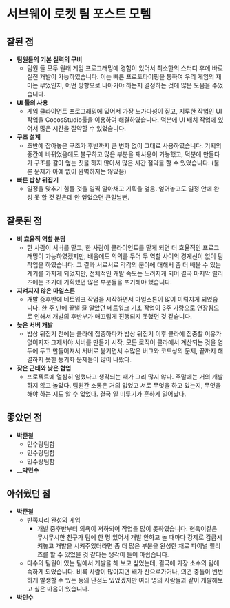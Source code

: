 서브웨이 로켓 팀 포스트 모템
====

__잘된 점__
----
  * __팀원들의 기본 실력의 구비__
    * 팀원 들 모두 원래 게임 프로그래밍에 경험이 있어서 최소한의 스터디 후에 바로 실전 개발이 가능하였습니다. 이는 빠른 프로토타이핑을 통하여 우리 게임의 재미는 무었인지, 어떤 방향으로 나아가야 하는지 결정하는 것에 많은 도움을 주었습니다.
  * __UI 툴의 사용__
    * 게임 클라이언트 프로그래밍에 있어서 가장 노가다성이 짙고, 지루한 작업인 UI작업을 CocosStudio툴을 이용하여 해결하였습니다. 덕분에 UI 배치 작업에 있어서 많은 시간을 절약할 수 있었습니다. 
  * __구조 설계__
    * 초반에 잡아놓은 구조가 후반까지 큰 변화 없이 그대로 사용하였습니다. 기획의 중간에 바뀌었음에도 불구하고 많은 부분을 재사용이 가능했고, 덕분에 만들다가 구조를 갈아 엎는 짓을 하지 않아서 많은 시간 절약을 할 수 있었습니다.  (물론 문제가 아예 없이 완벽하지는 않았음)
  * __빠른 밥상 뒤집기__
    * 일정을 맞추기 힘들 것을 일찍 알아채고 기획을 엎음. 엎어놓고도 일정 안에 완성 못 할 것 같은데 안 엎었으면 큰일날뻔.

__잘못된 점__
----
  * __비 효율적 역할 분담__
    * 한 사람이 서버를 맡고, 한 사람이 클라이언트를 맡게 되면 더 효율적인 프로그래밍이 가능하였겠지만, 배움에도 의의를 두어 두 역할 사이의 경계선이 없이 팀 작업을 하였습니다. 그 결과 서로서로 각각의 분야에 대해서 좀 더 배울 수 있는 계기를 가지게 되었지만, 전체적인 개발 속도는 느려지게 되어 결국 마지막 릴리즈에는 초기에 기획했던 많은 부분들을 포기해야 했습니다.
  * __지켜지지 않은 마일스톤__
    * 개발 중후반에 네트워크 작업을 시작하면서 마일스톤이 많이 미뤄지게 되었습니다. 한 주 만에 끝낼 줄 알았던 네트워크 기초 작업이 3주 가량으로 연장됨으로 인해서 개발의 후반부가 매끄럽게 진행되지 못했던 것 같습니다.
  * __늦은 서버 개발__
    * 밥상 뒤집기 전에는 클라에 집중하다가 밥상 뒤집기 이후 클라에 집중할 이유가 없어지자 그제서야 서버를 만들기 시작. 모든 로직이 클라에서 계산되는 것을 염두에 두고 만들어져서 서버로 옮기면서 수많은 버그와 코드상의 문제, 끝까지 해결하지 못한 동기화 문제들이 많이 나왔다.
  * __잦은 근태와 낮은 협업__
    * 프로젝트에 열심히 임했다고 생각되는 때가 그리 많지 않다. 주말에는 거의 개발하지 않고 놀았다. 팀원간 소통은 거의 없었고 서로 무엇을 하고 있는지, 무엇을 해야 하는 지도 알 수 없었다. 결국 일 미루기가 흔하게 일어났다.


좋았던 점
----
* __박준철__
  * 민수랑팀함
  * 민수랑팀함
  * 민수랑팀함
* ____박민수__

아쉬웠던 점
----
* __박준철__
  * 반쪽짜리 완성의 게임
    * 개발 중후반부터 의욕이 저하되어 작업을 많이 못하였습니다. 현욱이같은 무시무시한 친구가 팀에 한 명 있어서 개발 안하고 놀 때마다 강제로 감금시켜놓고 개발을 시켜주었더라면 좀 더 많은 부분을 완성한 채로 파이널 릴리즈를 할 수 있었을 것 같다는 생각이 들어 아쉽습니다.
  * 다수의 팀원이 있는 팀에서 개발을 해 보고 싶었는데, 결국에 가장 소수의 팀에 속하게 되었습니다. 비록 사람이 많아지면 배가 산으로가거나, 의견 충돌이 빈번하게 발생할 수 있는 등의 단점도 있었겠지만 여러 명의 사람들과 같이 개발해보고 싶은 마음이 있습니다.
* __박민수__
